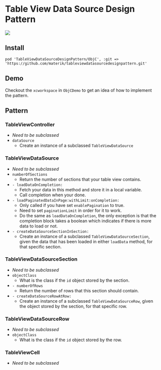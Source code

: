 # Table View Data Source Design Pattern

[![](https://img.shields.io/badge/contact-@thematerik-blue.svg?style=flat-square)](http://twitter.com/thematerik)

## Install

```
pod 'TableViewDataSourceDesignPattern/ObjC', :git => 'https://github.com/materik/tableviewdatasourcedesignpattern.git'
```

## Demo

Checkout the `xcworkspace` in `ObjCDemo` to get an idea of how to implement the
pattern.

## Pattern

### TableViewController

  - *Need to be subclassed*
  - `dataSource`
    - Create an instance of a subclassed `TableViewDataSource`

### TableViewDataSource

  - *Need to be subclassed*
  - `numberOfSections`
    - Return the number of sections that your table view contains.
  - `- loadDataOnCompletion:`
    - Fetch your data in this method and store it in a local variable.
    - Call completion when your done.
  - `- loadPaginatedDataInPage:withLimit:onCompletion:`
    - Only called if you have set `enablePagination` to true.
    - Need to set `paginationLimit` in order for it to work.
    - Do the same as `loadDataOnCompletion`, the only exception is that the
      completion block takes a boolean which indicates if there is more data to
      load or not.
  - `- createDataSourceSectionInSection:`
    - Create an instance of a subclassed `TableViewDataSourceSection`, given the data
      that has been loaded in either `loadData` method, for that specific section.

### TableViewDataSourceSection

  - *Need to be subclassed*
  - `objectClass`
    - What is the class if the `id` object stored by the section.
  - `- numberOfRows`
    - Return the number of rows that this section should contain.
  - `- createDataSourceRowAtRow:`
    - Create an instance of a subclassed `TableViewDataSourceRow`, given the
      object stored by the section, for that specific row.

### TableViewDataSourceRow

  - *Need to be subclassed*
  - `objectClass`
    - What is the class if the `id` object stored by the row.

### TableViewCell

  - *Need to be subclassed*

